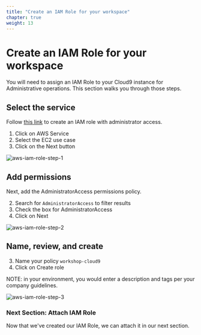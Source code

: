 ```yaml
---
title: "Create an IAM Role for your workspace"
chapter: true
weight: 13
---
```


# Create an IAM Role for your workspace

You will need to assign an IAM Role to your Cloud9 instance for Administrative operations.  This section walks you through those steps.

## Select the service
Follow [this link](https://us-east-1.console.aws.amazon.com/iamv2/home?region=us-east-1#/roles/create) to create an IAM role with administrator access.

1. Click on AWS Service
1. Select the EC2 use case
1. Click on the Next button

![aws-iam-role-step-1](/images/aws-iam-role-1.png)

## Add permissions

Next, add the AdministratorAccess permissions policy.

2. Search for `AdministratorAccess` to filter results
2. Check the box for AdministratorAccess
2. Click on Next

![aws-iam-role-step-2](/images/aws-iam-role-2.png)

## Name, review, and create

3. Name your policy `workshop-cloud9`
3. Click on Create role

NOTE: in your environment, you would enter a description and tags per your company guidelines.

![aws-iam-role-step-3](/images/aws-iam-role-3.png)


### Next Section: Attach IAM Role
Now that we've created our IAM Role, we can attach it in our next section.
